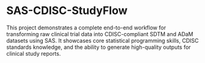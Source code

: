 # SAS-CDISC-StudyFlow
This project demonstrates a complete end-to-end workflow for transforming raw clinical trial data into CDISC-compliant SDTM and ADaM datasets using SAS. It showcases core statistical programming skills, CDISC standards knowledge, and the ability to generate high-quality outputs for clinical study reports.
